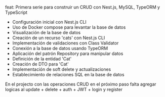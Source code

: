 feat: Primera  serie para construir un CRUD con Nest.js, MySQL, TypeORM y TypeScript

- Configuración inicial con Nest.js CLI
- Uso de Docker compose para levantar la base de datos
- Visualización de la base de datos
- Creación de un recurso 'cats' con Nest.js CLI
- Implementación de validaciones con Class Validator
- Conexión a la base de datos usando TypeORM
- Aplicación del patrón Repository para manipular datos
- Definición de la entidad 'Cat'
- Creación de DTO para 'Cat'
- Implementación de soft delete y actualizaciones
- Establecimiento de relaciones SQL en la base de datos

En el projecto  con las operaciones CRUD en el próximo paso falta agregar logicas al update + delete +  auth + JWT + login y register
